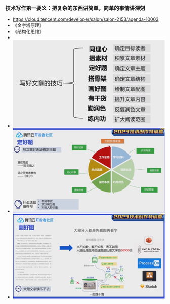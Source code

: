 ### 技术写作第一要义：把复杂的东西讲简单，简单的事情讲深刻
- https://cloud.tencent.com/developer/salon/salon-2153/agenda-10003
- 《金字塔原理》
- 《结构化思维》
-
- ![image.png](../assets/image_1692010798653_0.png)
- ![image.png](../assets/image_1692096179349_0.png)
- ![image.png](../assets/image_1692096519942_0.png)